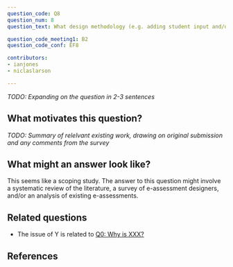 ```yaml
---
question_code: Q8 
question_num: 8 
question_text: What design methodology (e.g. adding student input and/or teacher feedback to the domain of feedback design) and what design principles (e.g. timing and fading of feedback, feedback in crises tasks, variation of feedback) do task designers of e-assessment make use of? 

question_code_meeting1: B2
question_code_conf: EF8 

contributors: 
- ianjones
- niclaslarson

---
```

*TODO: Expanding on the question in 2-3 sentences*

## What motivates this question?

*TODO: Summary of relelvant existing work, drawing on original submission and any comments from the survey*

## What might an answer look like?

This seems like a scoping study. The answer to this question might involve a systematic review of the literature, a survey of e-assessment designers, and/or an analysis of existing e-assessments.

## Related questions

* The issue of Y is related to [Q0: Why is XXX?](Q0)

## References
